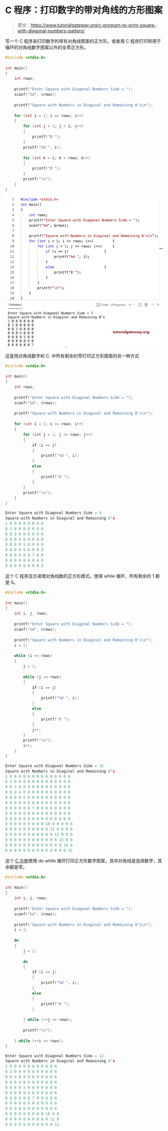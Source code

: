 # C 程序：打印数字的带对角线的方形图案

> 原文：<https://www.tutorialgateway.org/c-program-to-print-square-with-diagonal-numbers-pattern/>

写一个 C 程序来打印数字的带有对角线图案的正方形。或者用 C 程序打印除用于循环的对角线数字图案以外的全零正方形。

```c
#include <stdio.h>

int main()
{
	int rows;

	printf("Enter Square with Diagonal Numbers Side = ");
	scanf("%d", &rows);

	printf("Square with Numbers in Diaginal and Remaining 0's\n");

	for (int i = 1; i <= rows; i++)
	{
		for (int j = 1; j < i; j++)
		{
			printf("0 ");
		}
		printf("%d ", i);

		for (int k = i; k < rows; k++)
		{
			printf("0 ");
		}
		printf("\n");
	}
}
```

![C Program to Print Square With Diagonal Numbers Pattern](img/158419cce0c10b2281c9ad12df983210.png)

这是用对角线数字和 C. 中所有剩余的零打印正方形图案的另一种方式

```c
#include <stdio.h>

int main()
{
	int rows;

	printf("Enter Square with Diagonal Numbers Side = ");
	scanf("%d", &rows);

	printf("Square with Numbers in Diaginal and Remaining 0's\n");

	for (int i = 1; i <= rows; i++)
	{
		for (int j = 1; j <= rows; j++)
		{
			if (i == j)
			{
				printf("%d ", i);
			}
			else
			{
				printf("0 ");
			}
		}
		printf("\n");
	}
}
```

```c
Enter Square with Diagonal Numbers Side = 9
Square with Numbers in Diaginal and Remaining 0's
1 0 0 0 0 0 0 0 0 
0 2 0 0 0 0 0 0 0 
0 0 3 0 0 0 0 0 0 
0 0 0 4 0 0 0 0 0 
0 0 0 0 5 0 0 0 0 
0 0 0 0 0 6 0 0 0 
0 0 0 0 0 0 7 0 0 
0 0 0 0 0 0 0 8 0 
0 0 0 0 0 0 0 0 9 
```

这个 C 程序显示递增对角线数的正方形模式。使用 while 循环，所有剩余的 1 都是 0。

```c
#include <stdio.h>

int main()
{
	int i, j, rows;

	printf("Enter Square with Diagonal Numbers Side = ");
	scanf("%d", &rows);

	printf("Square with Numbers in Diaginal and Remaining 0's\n");
	i = 1;

	while (i <= rows)
	{
		j = 1;

		while (j <= rows)
		{
			if (i == j)
			{
				printf("%d ", i);
			}
			else
			{
				printf("0 ");
			}
			j++;
		}
		printf("\n");
		i++;
	}
}
```

```c
Enter Square with Diagonal Numbers Side = 15
Square with Numbers in Diaginal and Remaining 0's
1 0 0 0 0 0 0 0 0 0 0 0 0 0 0 
0 2 0 0 0 0 0 0 0 0 0 0 0 0 0 
0 0 3 0 0 0 0 0 0 0 0 0 0 0 0 
0 0 0 4 0 0 0 0 0 0 0 0 0 0 0 
0 0 0 0 5 0 0 0 0 0 0 0 0 0 0 
0 0 0 0 0 6 0 0 0 0 0 0 0 0 0 
0 0 0 0 0 0 7 0 0 0 0 0 0 0 0 
0 0 0 0 0 0 0 8 0 0 0 0 0 0 0 
0 0 0 0 0 0 0 0 9 0 0 0 0 0 0 
0 0 0 0 0 0 0 0 0 10 0 0 0 0 0 
0 0 0 0 0 0 0 0 0 0 11 0 0 0 0 
0 0 0 0 0 0 0 0 0 0 0 12 0 0 0 
0 0 0 0 0 0 0 0 0 0 0 0 13 0 0 
0 0 0 0 0 0 0 0 0 0 0 0 0 14 0 
0 0 0 0 0 0 0 0 0 0 0 0 0 0 15 
```

这个 [C 示例](https://www.tutorialgateway.org/c-programming-examples/)使用 do while 循环打印正方形数字图案，其中对角线是连续数字，其余都是零。

```c
#include <stdio.h>

int main()
{
	int i, j, rows;

	printf("Enter Square with Diagonal Numbers Side = ");
	scanf("%d", &rows);

	printf("Square with Numbers in Diaginal and Remaining 0's\n");
	i = 1;

	do
	{
		j = 1;

		do
		{
			if (i == j)
			{
				printf("%d ", i);
			}
			else
			{
				printf("0 ");
			}

		} while (++j <= rows);

		printf("\n");

	} while (++i <= rows);
}
```

```c
Enter Square with Diagonal Numbers Side = 12
Square with Numbers in Diaginal and Remaining 0's
1 0 0 0 0 0 0 0 0 0 0 0 
0 2 0 0 0 0 0 0 0 0 0 0 
0 0 3 0 0 0 0 0 0 0 0 0 
0 0 0 4 0 0 0 0 0 0 0 0 
0 0 0 0 5 0 0 0 0 0 0 0 
0 0 0 0 0 6 0 0 0 0 0 0 
0 0 0 0 0 0 7 0 0 0 0 0 
0 0 0 0 0 0 0 8 0 0 0 0 
0 0 0 0 0 0 0 0 9 0 0 0 
0 0 0 0 0 0 0 0 0 10 0 0 
0 0 0 0 0 0 0 0 0 0 11 0 
0 0 0 0 0 0 0 0 0 0 0 12 
```